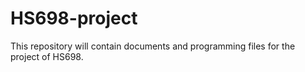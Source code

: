 # HS698-project
This repository will contain documents and programming files for the project of HS698.
